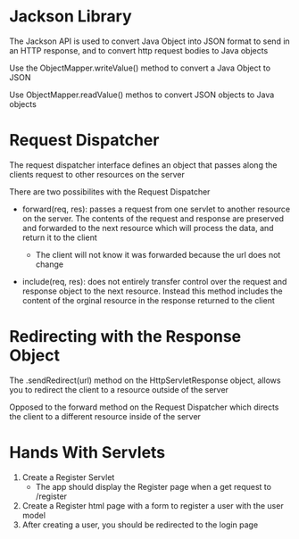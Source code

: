 # Jackson Library

The Jackson API is used to convert Java Object into JSON format to send in an HTTP response, and to convert http request bodies to Java objects

Use the ObjectMapper.writeValue() method to convert a Java Object to JSON

Use ObjectMapper.readValue() methos to convert JSON objects to Java objects

# Request Dispatcher

The request dispatcher interface defines an object that passes along the clients request to other resources on the server

There are two possibilites with the Request Dispatcher

- forward(req, res): passes a request from one servlet to another resource on the server. The contents of the request and response are preserved and forwarded to the next resource which will process the data, and return it to the client
    - The client will not know it was forwarded because the url does not change

- include(req, res): does not entirely transfer control over the request and response object to the next resource. Instead this method includes the content of the orginal resource in the response returned to the client

# Redirecting with the Response Object

The .sendRedirect(url) method on the HttpServletResponse object, allows you to redirect the client to a resource outside of the server

Opposed to the forward method on the Request Dispatcher which directs the client to a different resource inside of the server

# Hands With Servlets
1. Create a Register Servlet
    - The app should display the Register page when a get request to /register
2. Create a Register html page with a form to register a user with the user model
3. After creating a user, you should be redirected to the login page